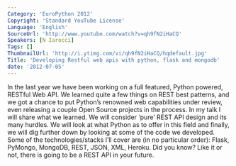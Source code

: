 ```yaml
---
Category: 'EuroPython 2012'
Copyright: 'Standard YouTube License'
Language: 'English'
SourceUrl: 'http://www.youtube.com/watch?v=qh9fN2iHaCQ'
Speakers: [N Iarocci]
Tags: []
ThumbnailUrl: 'http://i.ytimg.com/vi/qh9fN2iHaCQ/hqdefault.jpg'
Title: 'Developing Restful web apis with python, flask and mongodb'
date: '2012-07-05'
---
```

In the last year we have been working on a full featured, Python powered,
RESTful Web API. We learned quite a few things on REST best patterns, and we
got a chance to put Python’s renowned web capabilities under review, even
releasing a couple Open Source projects in the process. In my talk I will
share what we learned. We will consider ‘pure’ REST API design and its many
hurdles. We will look at what Python as to offer in this field and finally, we
will dig further down by looking at some of the code we developed. Some of the
technologies/stacks I’ll cover are (in no particular order): Flask, PyMongo,
MongoDB, REST, JSON, XML, Heroku. Did you know? Like it or not, there is going
to be a REST API in your future.
